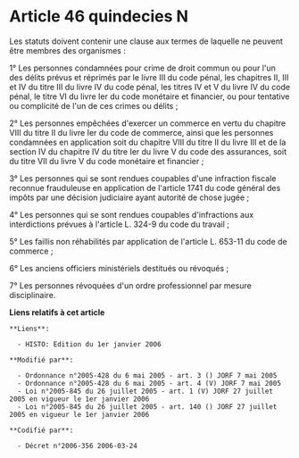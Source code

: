 # Article 46 quindecies N

Les statuts doivent contenir une clause aux termes de laquelle ne peuvent être membres des organismes :

1° Les personnes condamnées pour crime de droit commun ou pour l'un des délits prévus et réprimés par le livre III du code
pénal, les chapitres II, III et IV du titre III du livre IV du code pénal, les titres IV et V du livre IV du code pénal, le
titre VI du livre Ier du code monétaire et financier, ou pour tentative ou complicité de l'un de ces crimes ou délits ;

2° Les personnes empêchées d'exercer un commerce en vertu du chapitre VIII du titre II du livre Ier du code de commerce,
ainsi que les personnes condamnées en application soit du chapitre VIII du titre II du livre III et de la section IV du
chapitre IV du titre Ier du livre V du code des assurances, soit du titre VII du livre V du code monétaire et financier ;

3° Les personnes qui se sont rendues coupables d'une infraction fiscale reconnue frauduleuse en application de l'article 1741
du code général des impôts par une décision judiciaire ayant autorité de chose jugée ;

4° Les personnes qui se sont rendues coupables d'infractions aux interdictions prévues à l'article L. 324-9 du code du
travail ;

5° Les faillis non réhabilités par application de l'article L. 653-11 du code de commerce ;

6° Les anciens officiers ministériels destitués ou révoqués ;

7° Les personnes révoquées d'un ordre professionnel par mesure disciplinaire.

**Liens relatifs à cet article**

	**Liens**:

	  - HISTO: Edition du 1er janvier 2006

	**Modifié par**:

	  - Ordonnance n°2005-428 du 6 mai 2005 - art. 3 () JORF 7 mai 2005
	  - Ordonnance n°2005-428 du 6 mai 2005 - art. 4 (V) JORF 7 mai 2005
	  - Loi n°2005-845 du 26 juillet 2005 - art. 1 (V) JORF 27 juillet 2005 en vigueur le 1er janvier 2006
	  - Loi n°2005-845 du 26 juillet 2005 - art. 140 () JORF 27 juillet 2005 en vigueur le 1er janvier 2006

	**Codifié par**:

	  - Décret n°2006-356 2006-03-24
